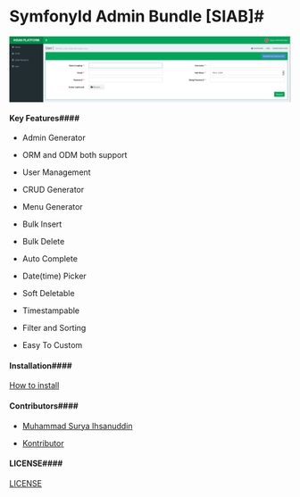 # SymfonyId Admin Bundle [SIAB]#

<img src="AdminBundle.png" alt="AdminBundle can speed up your development process" title="SymfonyIdAdminBundle" align="center" />

#### Key Features####

+ Admin Generator

+ ORM and ODM both support

+ User Management

+ CRUD Generator

+ Menu Generator

+ Bulk Insert

+ Bulk Delete

+ Auto Complete

+ Date(time) Picker

+ Soft Deletable

+ Timestampable

+ Filter and Sorting

+ Easy To Custom

#### Installation####

[How to install](Resources/doc/en/installation.md)

#### Contributors####
 
+ [Muhammad Surya Ihsanuddin](https://github.com/ad3n)

+ [Kontributor](https://github.com/SymfonyId/SymfonyIdAdminBundle/graphs/contributors)

#### LICENSE####
[LICENSE](LICENSE)
